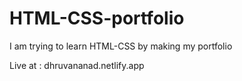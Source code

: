 # HTML-CSS-portfolio
I am trying to learn HTML-CSS by making my portfolio

Live at : dhruvananad.netlify.app
